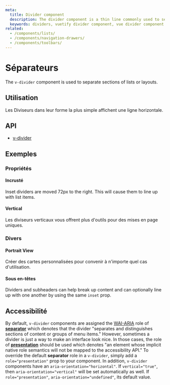 ```yaml
---
meta:
  title: Divider component
  description: The divider component is a thin line commonly used to separate groups of content in lists or layouts.
  keywords: dividers, vuetify divider component, vue divider component
related:
  - /components/lists/
  - /components/navigation-drawers/
  - /components/toolbars/
---
```


# Séparateurs

The `v-divider` component is used to separate sections of lists or layouts.

<entry-ad />

## Utilisation

Les Diviseurs dans leur forme la plus simple affichent une ligne horizontale.

<usage name="v-divider" />

## API

- [v-divider](/api/v-divider)

<inline-api page="components/dividers" />

## Exemples

### Propriétés

#### Incrusté

Inset dividers are moved 72px to the right. This will cause them to line up with list items.

<example file="v-divider/prop-inset" />

#### Vertical

Les diviseurs verticaux vous offrent plus d'outils pour des mises en page uniques.

<example file="v-divider/prop-vertical" />

### Divers

#### Portrait View

Créer des cartes personnalisées pour convenir à n'importe quel cas d'utilisation.

<example file="v-divider/misc-portrait-view" />

#### Sous en-têtes

Dividers and subheaders can help break up content and can optionally line up with one another by using the same `inset` prop.

<example file="v-divider/misc-subheaders" />

## Accessibilité

By default, `v-divider` components are assigned the [WAI-ARIA](https://www.w3.org/WAI/standards-guidelines/aria/) role of [**separator**](https://www.w3.org/TR/wai-aria/#separator) which denotes that the divider "separates and distinguishes sections of content or groups of menu items." However, sometimes a divider is just a way to make an interface look nice. In those cases, the role of [**presentation**](https://www.w3.org/TR/wai-aria/#presentation) should be used which denotes "an element whose implicit native role semantics will not be mapped to the accessibility API." To override the default **separator** role in a `v-divider`, simply add a `role="presentation"` prop to your component. In addition, `v-divider` components have an `aria-orientation="horizontal"`. If `vertical="true"`, then `aria-orientation="vertical"` will be set automatically as well. If `role="presentation"`, `aria-orientation="undefined"`, its default value.

<backmatter />
